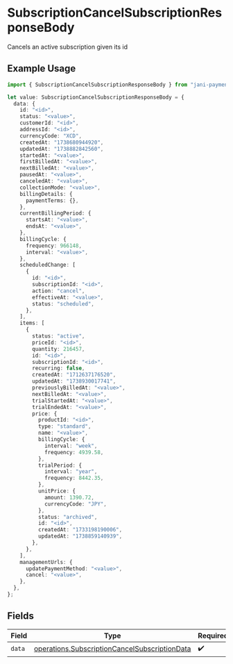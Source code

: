 # SubscriptionCancelSubscriptionResponseBody

Cancels an active subscription given its id

## Example Usage

```typescript
import { SubscriptionCancelSubscriptionResponseBody } from "jani-payments/models/operations";

let value: SubscriptionCancelSubscriptionResponseBody = {
  data: {
    id: "<id>",
    status: "<value>",
    customerId: "<id>",
    addressId: "<id>",
    currencyCode: "XCD",
    createdAt: "1738680944920",
    updatedAt: "1738882842560",
    startedAt: "<value>",
    firstBilledAt: "<value>",
    nextBilledAt: "<value>",
    pausedAt: "<value>",
    canceledAt: "<value>",
    collectionMode: "<value>",
    billingDetails: {
      paymentTerms: {},
    },
    currentBillingPeriod: {
      startsAt: "<value>",
      endsAt: "<value>",
    },
    billingCycle: {
      frequency: 966148,
      interval: "<value>",
    },
    scheduledChange: [
      {
        id: "<id>",
        subscriptionId: "<id>",
        action: "cancel",
        effectiveAt: "<value>",
        status: "scheduled",
      },
    ],
    items: [
      {
        status: "active",
        priceId: "<id>",
        quantity: 216457,
        id: "<id>",
        subscriptionId: "<id>",
        recurring: false,
        createdAt: "1712637176520",
        updatedAt: "1738930017741",
        previouslyBilledAt: "<value>",
        nextBilledAt: "<value>",
        trialStartedAt: "<value>",
        trialEndedAt: "<value>",
        price: {
          productId: "<id>",
          type: "standard",
          name: "<value>",
          billingCycle: {
            interval: "week",
            frequency: 4939.58,
          },
          trialPeriod: {
            interval: "year",
            frequency: 8442.35,
          },
          unitPrice: {
            amount: 1390.72,
            currencyCode: "JPY",
          },
          status: "archived",
          id: "<id>",
          createdAt: "1733198190006",
          updatedAt: "1738859140939",
        },
      },
    ],
    managementUrls: {
      updatePaymentMethod: "<value>",
      cancel: "<value>",
    },
  },
};
```

## Fields

| Field                                                                                                          | Type                                                                                                           | Required                                                                                                       | Description                                                                                                    |
| -------------------------------------------------------------------------------------------------------------- | -------------------------------------------------------------------------------------------------------------- | -------------------------------------------------------------------------------------------------------------- | -------------------------------------------------------------------------------------------------------------- |
| `data`                                                                                                         | [operations.SubscriptionCancelSubscriptionData](../../models/operations/subscriptioncancelsubscriptiondata.md) | :heavy_check_mark:                                                                                             | N/A                                                                                                            |